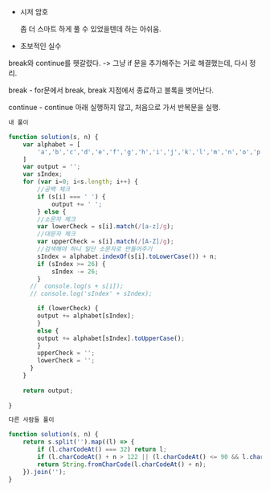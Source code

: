 - 시저 암호

  좀 더 스마트 하게 풀 수 있었을텐데 하는 아쉬움.



- 초보적인 실수

break와 continue를 헷갈렸다. -> 그냥 if 문을 추가해주는 거로 해결했는데, 다시 정리.

break - for문에서 break, break 지점에서 종료하고 블록을 벗어난다.

continue - continue 아래 실행하지 않고, 처음으로 가서 반복문을 실행.

```javascript
내 풀이

function solution(s, n) {
    var alphabet = [
        'a','b','c','d','e','f','g','h','i','j','k','l','m','n','o','p','q','r','s','t','u','v','w','x','y','z'
    ]
    var output = '';
    var sIndex;
    for (var i=0; i<s.length; i++) {
        //공백 체크
        if (s[i] === ' ') {
            output += ' ';
        } else {
        //소문자 체크
        var lowerCheck = s[i].match(/[a-z]/g);
        //대문자 체크
        var upperCheck = s[i].match(/[A-Z]/g);
        //검색해야 하니 일단 소문자로 만들어주기
        sIndex = alphabet.indexOf(s[i].toLowerCase()) + n;     
        if (sIndex >= 26) {
            sIndex -= 26;
        }
      //  console.log(s + s[i]);
      // console.log('sIndex' + sIndex);

        if (lowerCheck) {
        output += alphabet[sIndex];        
        } 
        else {
        output += alphabet[sIndex].toUpperCase();    
        }
        upperCheck = '';
        lowerCheck = '';
      }
    }
    
    return output;
    
}

다른 사람들 풀이

function solution(s, n) {
    return s.split('').map((l) => {
        if (l.charCodeAt() === 32) return l;
        if (l.charCodeAt() + n > 122 || (l.charCodeAt() <= 90 && l.charCodeAt() + n > 90)) return String.fromCharCode((l.charCodeAt() + n) - 26);
        return String.fromCharCode(l.charCodeAt() + n);
    }).join('');
}
```

